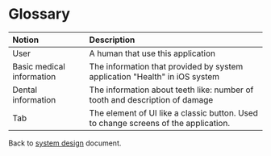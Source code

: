 # Glossary<br>

Notion| Description
| :-- | :--
User | A human that use this application
Basic medical information | The information that provided by system application "Health" in iOS system
Dental information | The information about teeth like: number of tooth and description of damage
Tab | The element of UI like a classic button. Used to change screens of the application.

Back to [system design](System_design.md) document.


